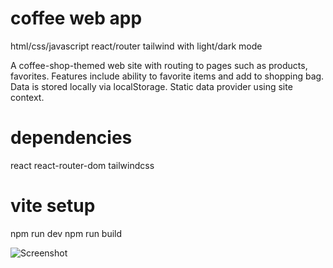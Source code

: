 # coffee web app

html/css/javascript react/router tailwind with light/dark mode

A coffee-shop-themed web site with routing to pages such as products, favorites. Features include ability to favorite items and add to shopping bag. Data is stored locally via localStorage. Static data provider using site context.

# dependencies

react
react-router-dom
tailwindcss

# vite setup

npm run dev
npm run build

![Screenshot](coffee-app.png)

